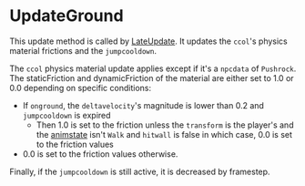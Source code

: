 # UpdateGround
This update method is called by [LateUpdate](Unity%20events/LateUpdate.md). It updates the `ccol`'s physics material frictions and the `jumpcooldown`.

The `ccol` physics material update applies except if it's a `npcdata` of `Pushrock`. The staticFriction and dynamicFriction of the material are either set to 1.0 or 0.0 depending on specific conditions:

* If `onground`, the `deltavelocity`'s magnitude is lower than 0.2 and `jumpcooldown` is expired
    * Then 1.0 is set to the friction unless the `transform` is the player's and the [animstate](../Animations/animstate.md) isn't `Walk` and `hitwall` is false in which case, 0.0 is set to the friction values
* 0.0 is set to the friction values otherwise.

Finally, if the `jumpcooldown` is still active, it is decreased by framestep.

